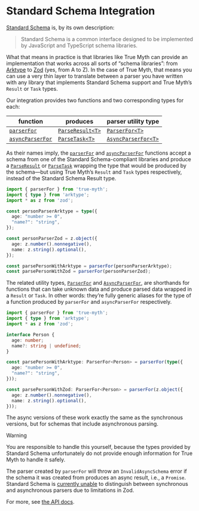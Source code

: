 # Standard Schema Integration

[Standard Schema][ss] is, by its own description:

> Standard Schema is a common interface designed to be implemented by JavaScript and TypeScript schema libraries.

[ss]: https://standardschema.dev

What that means in practice is that libraries like True Myth can provide an implementation that works across all sorts of “schema libraries”: from [Arktype][a] to [Zod][z] (yes, from A to Z). In the case of True Myth, that means you can use a very thin layer to translate between a parser you have written with any library that implements Standard Schema support and True Myth’s `Result` or `Task` types.

[a]: https://arktype.io
[z]: https://zod.dev

Our integration provides two functions and two corresponding types for each:

| function                | produces                | parser utility type         |
| ----------------------- | ----------------------- | --------------------------- |
| [`parserFor`][pF]       | [`ParseResult<T>`][PRT] | [`ParserFor<T>`][PFT]       |
| [`asyncParserFor`][apF] | [`ParseTask<T>`][PTT]   | [`AsyncParserFor<T>`][APFT] |

[pF]: /api/standard-schema/functions/parserFor.html
[aPF]: /api/standard-schema/functions/asyncParserFor.html
[PRT]: /api/standard-schema/type-aliases/ParseResult.html
[PTT]: /api/standard-schema/type-aliases/ParseTask.html
[PFT]: /api/standard-schema/type-aliases/ParserFor.html
[APFT]: /api/standard-schema/type-aliases/AsyncParserFor.html

As their names imply, the [`parserFor`][pF] and [`asyncParserFor`][aPF] functions accept a schema from one of the Standard Schema-compliant libraries and produce a [`ParseResult`][PRT] or [`ParseTask`][PTT] wrapping the type that would be produced by the schema—but using True Myth’s `Result` and `Task` types respectively, instead of the Standard Schema Result type.

```ts
import { parserFor } from 'true-myth';
import { type } from 'arktype';
import * as z from 'zod';

const personParserArktype = type({
  age: "number >= 0",
  "name?": "string",
});

const personParserZod = z.object({
  age: z.number().nonnegative(),
  name: z.string().optional(),
});

const parsePersonWithArktype = parserFor(personParserArktype);
const parsePersonWithZod = parserFor(personParserZod);
```

The related utility types, [`ParserFor`][PFT] and [`AsyncParserFor`][APFT], are shorthands for functions that can take unknown data and produce parsed data wrapped in a `Result` or `Task`. In other words: they’re fully generic aliases for the type of a function produced by `parserFor` and `asyncParserFor` respectively.

```ts
import { parserFor } from 'true-myth';
import { type } from 'arktype';
import * as z from 'zod';

interface Person {
  age: number;
  name?: string | undefined;
}

const parsePersonWithArktype: ParserFor<Person> = parserFor(type({
  age: "number >= 0",
  "name?": "string",
}));

const parsePersonWithZod: ParserFor<Person> = parserFor(z.object({
  age: z.number().nonnegative(),
  name: z.string().optional(),
}));
```

The async versions of these work exactly the same as the synchronous versions, but for schemas that include asynchronous parsing.

> [!WARNING]
> You are responsible to handle this yourself, because the types provided by
> Standard Schema unfortunately do not provide enough information for True Myth
> to handle it safely.
>
> The parser created by `parserFor` will throw an `InvalidAsyncSchema` error if
> the schema it was created from produces an async result, i.e., a `Promise`.
> Standard Schema is [currently unable][gh] to distinguish between synchronous
> and asynchronous parsers due to limitations in Zod.
>
> [gh]: https://github.com/standard-schema/standard-schema/issues/22

For more, see [the API docs](/api/standard-schema).
